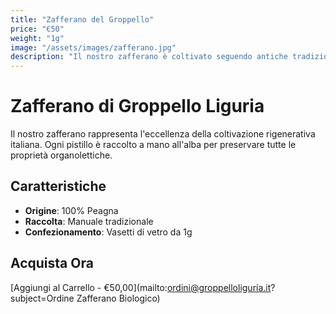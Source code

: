```yaml
---
title: "Zafferano del Groppello"
price: "€50"
weight: "1g"
image: "/assets/images/zafferano.jpg"
description: "Il nostro zafferano è coltivato seguendo antiche tradizioni italiane"
---
```


# Zafferano di Groppello Liguria

Il nostro zafferano rappresenta l'eccellenza della coltivazione rigenerativa italiana. Ogni pistillo è raccolto a mano all'alba per preservare tutte le proprietà organolettiche.

## Caratteristiche
- **Origine**: 100% Peagna
- **Raccolta**: Manuale tradizionale
- **Confezionamento**: Vasetti di vetro da 1g

## Acquista Ora
[Aggiungi al Carrello - €50,00](mailto:ordini@groppelloliguria.it?subject=Ordine Zafferano Biologico)
